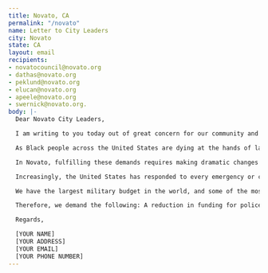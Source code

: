 ```yaml
---
title: Novato, CA
permalink: "/novato"
name: Letter to City Leaders
city: Novato
state: CA
layout: email
recipients:
- novatocouncil@novato.org
- dathas@novato.org
- peklund@novato.org
- elucan@novato.org
- apeele@novato.org
- swernick@novato.org.
body: |-
  Dear Novato City Leaders,

  I am writing to you today out of great concern for our community and our future. My name is [YOUR NAME] and I am [INSERT IDENTIFYING INFO BUT ONLY AS MUCH AS YOU FEEL COMFORTABLE WITH INCLUDING THE AMOUNT OF TIME YOU’VE BEEN A RESIDENT, WHERE YOU WORK, IF YOU’RE A LOCAL BUSINESS OWNER, ANY OTHER COMMUNITY TIES LIKE FAITH COMMUNITY OR OTHER COMMUNITY-BASED ORGS].

  As Black people across the United States are dying at the hands of law enforcement, our communities are mourning the deaths of George Floyd, tortured to death by Minneapolis police, and Breonna Taylor, an EMT killed by officers while asleep in her bed in Louisville. Their names are added to a devastatingly long list of Black people who have been killed at the hands of law enforcement—it is time for us to make different decisions, because what we've done so far is NOT working. Police reforms, such as the Obama administration's or 8 Can't Wait, are NOT enough. Why? Because we can't reshape an institution that is historically and fundamentally racist, especially in one of the most racially disparate counties in the country. I demand change in the operation of the criminal legal system, I demand that we take care of our community instead of criminalizing those amongst us who need help, and I demand that police are not the front line responders to every emergency or call for help.

  In Novato, fulfilling these demands requires making dramatic changes in our city’s budget. Our budget should reflect our values. The current budget does not. I am writing to you today to demand that the Novato City Council invest in alternative responses to law enforcement that keep our community safe and healthy.

  Increasingly, the United States has responded to every emergency or call for help with law enforcement. Meanwhile, our communities desperately lack meaningful access to healthcare, employment, and housing. Rather than fixing these societal issues, we expect the police to solve them. And how do they do this? They criminalize the homeless so that you don't have to house them. They criminalize substance abuse and drug addiction so you don't have to address our public health problem. They criminalize the mentally ill so that you don't have to face our mental health crisis. They criminalize the poor so that you don't have to address wealth inequality (a direct result of the decades of segregation and racist policies in Marin). In Marin, according to Race Counts data, black people are 14 times more likely to be incarcerated than white people. Black minors are 11 times more likely to be arrested for a status offense than white minors. The Sausalito Marin City School District was hit with California's first desegregation order in 50 years. Novato, we are no less guilty of systemic racism than any other city.

  We have the largest military budget in the world, and some of the most well-funded and militarized police departments. Policing and militarization overwhelmingly dominate the bulk of national and local budgets. In fact, police and military funding has increased every single year since 1973, and at the same time, while funding for public health has decreased every year. According to the Urban Institute, in 1977, state and local governments spent $60 billion on police and corrections. In 2017, they spent $194 billion. A 220 percent increase. In Novato, funding for local police makes up 42% of the city budget. Housing and community services accounts for only 1%. That is a staggering and illuminating statistic. What does it say about our community? It says that rather than responding to the needs in our community with meaningful support and resources, we respond with more funds to law enforcement. This is unacceptable. Where could that money go? It could go towards building additional housing for low-income residents, helping the homeless with mental health services and providing access to shelter, to education, to childcare or after school programs for families who cannot meet the financial needs, or to organizations/programs that support BIPOC in Novato. The possibilities are endless. The safest communities don't have the most cops; they have the most resources.

  Therefore, we demand the following: A reduction in funding for police in the Novato City budget, and instead invest more in housing and community services. Investment in local alternatives to policing. This should include investments in existing community based organizations as well as additional funding to support the creation of alternative responses to community needs and emergencies, including: Unarmed mediation and intervention teams, Social worker teams and mental health experts, as well as Restorative Justice programs. We further request that an emergency meeting of the full city council be immediately scheduled to address these concerns. You are welcome to contact me with any questions or concerns regarding these requests.

  Regards,

  [YOUR NAME]
  [YOUR ADDRESS]
  [YOUR EMAIL]
  [YOUR PHONE NUMBER]
---
```


